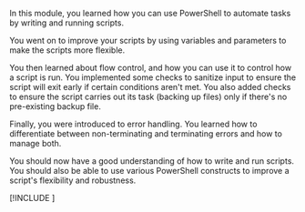 In this module, you learned how you can use PowerShell to automate tasks by writing and running scripts.

You went on to improve your scripts by using variables and parameters to make the scripts more flexible.

You then learned about flow control, and how you can use it to control how a script is run. You implemented some checks to sanitize input to ensure the script will exit early if certain conditions aren't met. You also added checks to ensure the script carries out its task (backing up files) only if there's no pre-existing backup file.

Finally, you were introduced to error handling. You learned how to differentiate between non-terminating and terminating errors and how to manage both.

You should now have a good understanding of how to write and run scripts. You should also be able to use various PowerShell constructs to improve a script's flexibility and robustness.

[!INCLUDE [](../../../includes/azure-optional-exercise-subscription-cleanup.md)]
